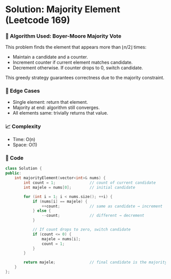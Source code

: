 # Solution: Majority Element (Leetcode 169)

### 🧠 Algorithm Used: Boyer-Moore Majority Vote

This problem finds the element that appears more than ⌊n/2⌋ times:
- Maintain a candidate and a counter.
- Increment counter if current element matches candidate.
- Decrement otherwise. If counter drops to 0, switch candidate.

This greedy strategy guarantees correctness due to the majority constraint.

### 🧪 Edge Cases
- Single element: return that element.
- Majority at end: algorithm still converges.
- All elements same: trivially returns that value.

### 📈 Complexity
- Time: O(n)
- Space: O(1)

### 🧾 Code
```cpp
class Solution {
public:
    int majorityElement(vector<int>& nums) {
        int count = 1;               // count of current candidate
        int majele = nums[0];        // initial candidate

        for (int i = 1; i < nums.size(); ++i) {
            if (nums[i] == majele) {
                ++count;             // same as candidate → increment
            } else {
                --count;             // different → decrement
            }

            // If count drops to zero, switch candidate
            if (count <= 0) {
                majele = nums[i];
                count = 1;
            }
        }

        return majele;               // final candidate is the majority
    }
};
